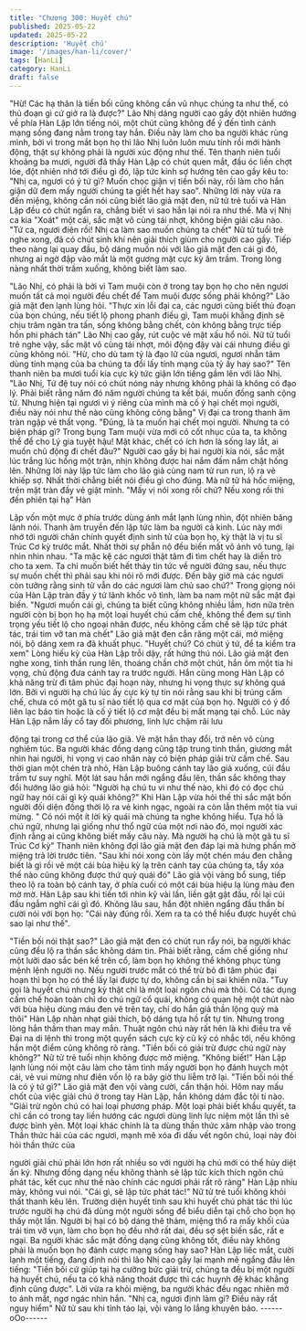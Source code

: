 ```yaml
---
title: "Chương 300: Huyết chú"
published: 2025-05-22
updated: 2025-05-22
description: 'Huyết chú'
image: '/images/han-li/cover/'
tags: [HanLi]
category: HanLi
draft: false
---
```


"Hừ! Các hạ thân là tiền bối cũng không cần vũ nhục chúng ta
như thế, có thủ đoạn gì cứ giở ra là được?" Lão Nhị dáng người
cao gầy đột nhiên hướng về phía Hàn Lập lớn tiếng nói, một chút
cũng không để ý đến tình cảnh mạng sống đang nằm trong tay
hắn.
Điều này làm cho ba người khác rùng mình, bởi vì trong mắt bọn
họ thì lão Nhị luôn luôn mưu tính rồi mới hành động, thật sự
không phải là người xúc động như thế.
Tên thanh niên tuổi khoảng ba mươi, người đã thấy Hàn Lập có
chút quen mắt, đầu óc liền chợt lóe, đột nhiên nhớ tới điều gì đó,
lập tức kinh sợ hướng tên cao gầy kêu to:
"Nhị ca, ngươi có ý tứ gì? Muốn chọc giận vị tiền bối này, rồi làm
cho hắn giận dữ đem mấy người chúng ta giết hết hay sao".
Những lời này vừa ra đến miệng, không cần nói cũng biết lão giả
mặt đen, nữ tử trẻ tuổi và Hàn Lập đều có chút ngẩn ra, chẳng
biết vì sao hắn lại nói ra như thế.
Mà vị Nhị ca kia "Xoát" một cái, sắc mặt vô cùng tái nhợt, không
biện giải câu nào.
"Tứ ca, ngươi điên rồi! Nhị ca làm sao muốn chúng ta chết" Nữ tử
tuổi trẻ nghe xong, đã có chút sinh khí nên giải thích giùm cho
người cao gầy.
Tiếp theo nàng lại quay đầu, bộ dáng muốn nói với lão giả mặt
đen cái gì đó, nhưng ai ngờ đập vào mắt là một gương mặt cực
kỳ âm trầm.
Trong lòng nàng nhất thời trầm xuống, không biết làm sao.

"Lão Nhị, có phải là bởi vì Tam muội còn ở trong tay bọn họ cho
nên ngươi muốn tất cả mọi người đều chết để Tam muội được
sống phải không?" Lão giả mặt đen lạnh lùng hỏi.
"Thực xin lỗi đại ca, các ngươi cũng biết thủ đoạn của bọn chúng,
nếu tiết lộ phong phanh điều gì, Tam muội khẳng định sẽ chịu
trăm ngàn tra tấn, sống không bằng chết, còn không bằng trực
tiếp hồn phi phách tán" Lão Nhị cao gầy, rút cuộc vẻ mặt xấu hổ
nói.
Nữ tử tuổi trẻ nghe vậy, sắc mặt vô cùng tái nhợt, môi động đậy
vài cái nhưng điều gì cũng không nói.
"Hừ, cho dù tam tỷ là đạo lữ của ngươi, ngươi nhẫn tâm dùng tính
mạng của ba chúng ta đổi lấy tính mạng của tỷ ấy hay sao?" Tên
thanh niên ba mươi tuổi kia cực kỳ tức giận lớn tiếng gầm lên với
lão Nhị.
"Lão Nhị, Tứ đệ tuy nói có chút nóng nảy nhưng không phải là
không có đạo lý. Phải biết rằng năm đó năm người chúng ta kết
bái, muốn đồng sanh cộng tử. Nhưng hiện tại ngươi vì ý riêng của
mình mà cố ý hại chết mọi người, điều này nói như thế nào cũng
không công bằng" Vị đại ca trong thanh âm tràn ngập vẻ thất
vọng.
"Đúng, là ta muốn hại chết mọi người. Nhưng ta có biện pháp gì?
Trong bụng Tam muội vừa mới có cốt nhục của ta, ta không thể
để cho Lý gia tuyệt hậu! Mặt khác, chết có ích hơn là sống lay lắt,
ai muốn chủ động đi chết đâu?"
Người cao gầy bị hai người kia nói, sắc mặt lúc trắng lúc hồng
một trận, nhịn không được hai nắm đấm nắm chặt hống lên.
Những lời này lập tức làm cho lão giả cùng nam tử run run, lộ ra
vẻ khiếp sợ. Nhất thời chẳng biết nói điều gì cho đúng.
Mà nữ tử há hốc miệng, trên mặt tràn đầy vẻ giật mình.
"Mấy vị nói xong rồi chứ? Nếu xong rồi thì đến phiên tại hạ" Hàn

Lập vốn một mực ở phía trước dùng ánh mắt lạnh lùng nhìn, đột
nhiên băng lãnh nói.
Thanh âm truyền đến lập tức làm ba người cả kinh. Lúc này mới
nhớ tới người chân chính quyết định sinh tử của bọn họ, kỳ thật là
vị tu sĩ Trúc Cơ kỳ trước mắt.
Nhất thời sự phẫn nộ đều biến mất vô ảnh vô tung, lại nhìn nhìn
nhau.
"Ta mặc kệ các ngươi thật tâm đi tìm chết hay là diễn trò cho ta
xem. Ta chỉ muốn biết hết thảy tin tức về người đứng sau, nếu
thực sự muốn chết thì phải sau khi nói rõ mới được. Đến bây giờ
mà các ngươi còn tưởng rằng sinh tử vẫn do các ngươi làm chủ
sao chứ?" Trong giọng nói của Hàn Lập tràn đầy ý tứ lãnh khốc
vô tình, làm ba nam một nữ sắc mặt đại biến.
"Ngươi muốn cái gì, chúng ta biết cũng không nhiều lắm, hơn nữa
trên người còn bị bọn họ hạ một loại huyết chú cấm chế, không
thể đem sự tình trọng yếu tiết lộ cho ngoại nhân được, nếu không
cấm chế sẽ lập tức phát tác, trái tim vỡ tan mà chết" Lão giả mặt
đen cắn răng một cái, mở miệng nói, bộ dáng xem ra đã khuất
phục.
"Huyết chú? Có chút ý tứ, để ta kiểm tra xem" Lòng hiếu kỳ của
Hàn Lập trỗi dậy, rất hứng thú nói.
Lão giả mặt đen nghe xong, tinh thần rung lên, thoáng chần chờ
một chút, hắn ôm một tia hi vọng, chủ động đưa cánh tay ra trước
người.
Hắn cũng mong Hàn Lập có khả năng trừ đi tâm phúc đại hoạn
này, nhưng hi vọng thực sự không quá lớn.
Bởi vì người hạ chú lúc ấy cực kỳ tự tin nói rằng sau khi bị trúng
cấm chế, chưa có một gã tu sĩ nào tiết lộ qua cơ mật của bọn họ.
Người có ý đồ liên lạc báo tin hoặc là cố ý tiết lộ cơ mật đều bị
mất mạng tại chỗ.
Lúc này Hàn Lập nắm lấy cổ tay đối phương, linh lực chậm rãi lưu

động tại trong cơ thể của lão giả. Vẻ mặt hắn thay đổi, trở nên vô
cùng nghiêm túc.
Ba người khác đồng dạng cũng tập trung tinh thần, giương mắt
nhìn hai người, hi vọng vị cao nhân này có biện pháp giải trừ cấm
chế.
Sau thời gian một chén trà nhỏ, Hàn Lập buông cánh tay lão giả
xuống, cúi đầu trầm tư suy nghĩ.
Một lát sau hắn mới ngẩng đầu lên, thần sắc không thay đổi
hướng lão giả hỏi:
"Người hạ chú tu vi như thế nào, khi đó có đọc chú ngữ hay nói
cái gì kỳ quái không?"
Khi Hàn Lập vừa hỏi thế thì sắc mặt bốn người đối diện đồng thời
lộ ra vẻ kinh ngạc, ngoài ra còn lẫn thêm một tia vui mừng.
" Có nói một ít lời kỳ quái mà chúng ta nghe không hiểu. Tựa hồ là
chú ngữ, nhưng lại giống như thổ ngữ của một nơi nào đó, mọi
người xác định rằng ai cũng không biết mấy câu này. Mà người hạ
chú là một gã tu sĩ Trúc Cơ kỳ" Thanh niên không đợi lão giả mặt
đen đáp lại mà hưng phấn mở miệng trả lời trước tiên.
"Sau khi nói xong còn lấy một chén máu đen chẳng biết là gì rồi
vẽ một cái bùa hiệu kỳ lạ trên cánh tay của chúng ta, tẩy xóa thế
nào cũng không được thứ quỷ quái đó" Lão giả vội vàng bổ sung,
tiếp theo lộ ra toàn bộ cánh tay, ở phía cuối có một cái bùa hiệu lạ
lùng màu đen mờ mờ.
Hàn Lập sau khi tiến tới nhìn kỹ vài lần, liền gật gật đầu, rồi lại cúi
đầu ngẫm nghĩ cái gì đó.
Không lâu sau, hắn đột nhiên ngẩng đầu thần bí cười nói với bọn
họ:
"Cái này đúng rồi. Xem ra ta có thể hiểu được huyết chú sao lại
như thế".

"Tiền bối nói thật sao?" Lão giả mặt đen có chút run rẩy nói, ba
người khác cũng đều lộ ra thần sắc không dám tin.
Phải biết rằng, cấm chế giống như một lưỡi dao sắc bén kề trên
cổ, làm bọn họ không thể không phục tùng mệnh lệnh người nọ.
Nếu người trước mắt có thể trừ bỏ đi tâm phúc đại hoạn thì bọn
họ có thể lấy lại được tự do, không cần bị sai khiến nữa.
"Tuy gọi là huyết chú nhưng kỳ thật chỉ là một loại ngôn chú mà
thôi. Có tác dụng cấm chế hoàn toàn chỉ do chú ngữ cổ quái,
không có quan hệ một chút nào với bùa hiệu dùng máu đen vẽ
trên tay, chỉ do hắn giả thần lộng quỷ mà thôi" Hàn Lập nhàn nhạt
giải thích, bộ dáng tựa hồ rất tự tin.
Nhưng trong lòng hắn thầm than may mắn.
Thuật ngôn chú này rất hên là khi điều tra về Đại na di lệnh thì
trong một quyển sách cực kỳ cũ kỹ có nhắc tới, nếu không hắn
một điểm cũng không rõ ràng.
"Tiền bối có giải trừ được chú ngữ này không?" Nữ tử trẻ tuổi nhịn
không được mở miệng.
"Không biết!"
Hàn Lập lạnh lùng nói một câu làm cho tâm tình mấy người bọn
họ đánh huỵch một cái, vẻ vui mừng như điên vốn lộ ra bây giờ
thu liễm trở lại.
"Tiền bối nói thế là có ý tứ gì?" Lão giả mặt đen vội vàng cười,
cẩn thận hỏi.
Hôm nay mấu chốt của việc giải chú ở trong tay Hàn Lập, hắn
không dám đắc tội tí nào.
"Giải trừ ngôn chú có hai loại phương pháp. Một loại phải biết
khẩu quyết, ta chỉ cần có trong tay liền hướng các ngươi dùng linh
lực niệm một lần thì sẽ được bình yên. Một loại khác chính là ta
dùng thần thức xâm nhập vào trong Thần thức hải của các ngươi,
mạnh mẽ xóa đi dấu vết ngôn chú, loại này đòi hỏi thần thức của

người giải chú phải lớn hơn rất nhiều so với người hạ chú mới có
thể hủy diệt ấn ký. Nhưng đồng dạng nếu không thành sẽ lập tức
kích thích ngôn chú phát tác, kết cục như thế nào chính các ngươi
phải rất rõ ràng" Hàn Lập nhíu mày, không vui nói.
"Cái gì, sẽ lập tức phát tác!" Nữ tử trẻ tuổi không khỏi thất thanh
kêu lên.
Trường diện huyết tinh sau khi huyết chú phát tác thì lúc trước
người hạ chú đã dùng một người sống để biểu diễn tại chỗ cho
bọn họ thấy một lần.
Người bị hại có bộ dáng thê thảm, miệng thổ ra mấy khối của trái
tim vỡ vụn, làm cho bọn họ đều nhớ rất dai, đều sợ sệt biến sắc,
rất e ngại.
Ba người khác sắc mặt đồng dạng cũng không tốt, điều này
không phải là muốn bọn họ đánh cược mạng sống hay sao?
Hàn Lập liếc mắt, cười lạnh một tiếng, đang định nói thì lão Nhị
cao gầy lại mạnh mẽ ngẩng đầu lên tiếng:
"Tiền bối cứ giúp tại hạ cưỡng bức giải trừ, chúng ta đều bị một
người hạ huyết chú, nếu ta có khả năng thoát được thì các huynh
đệ khác khẳng định cũng được".
Lời vừa ra khỏi miệng, ba người khác đều ngạc nhiên mở to ánh
mắt, ngơ ngác nhìn hắn.
"Nhị ca, ngươi định làm gì? Điều này rất nguy hiểm" Nữ tử sau khi
tỉnh táo lại, vội vàng lo lắng khuyên bảo.
------oOo------

